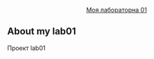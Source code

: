 <p align="center"><a href="https://github.com/Vlad-54/lab01.git" target="_blank">Моя лабораторна 01</a></p>


## About my lab01

Проект lab01 